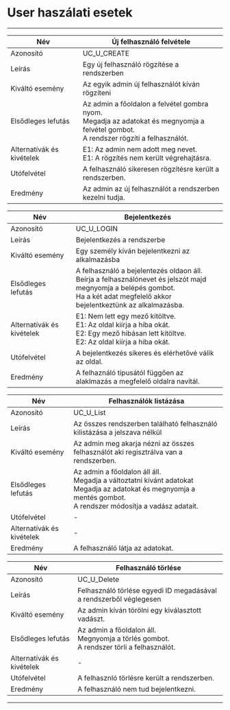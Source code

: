 # User haszálati esetek

---

| Név                        | Új felhasználó felvétele                                                                                                                     |
|----------------------------|----------------------------------------------------------------------------------------------------------------------------------------------|
| Azonosító                  | UC_U_CREATE                                                                                                                                  |
| Leírás                     | Egy új felhasználó rögzítése a rendszerben                                                                                                   |
| Kiváltó esemény            | Az egyik admin új felhasználót kíván rögzíteni                                                                                               |
| Elsődleges lefutás         | Az admin a főoldalon a felvétel gombra nyom.<br/> Megadja az adatokat és megnyomja a felvétel gombot.<br/>A rendszer rögzítí a felhasználót. | 
| Alternatívák és kivételek  | E1: Az admin nem adott meg nevet. <br/> E1: A rögzítés nem került végrehajtásra.                                                             | 
| Utófelvétel                | A felhasználó sikeresen rögzítésre került a rendszerben.                                                                                     | 
| Eredmény                   | Az admin az új felhasználót a rendszerben kezelni tudja.                                                                                     | 

| Név                        | Bejelentkezés                                                                                                                                                                          |
|----------------------------|----------------------------------------------------------------------------------------------------------------------------------------------------------------------------------------|
| Azonosító                  | UC_U_LOGIN                                                                                                                                                                             |
| Leírás                     | Bejelentkezés a rendszerbe                                                                                                                                                             |
| Kiváltó esemény            | Egy személy kíván bejelentkezni az alkalmazásba                                                                                                                                        |
| Elsődleges lefutás         | A felhasználó a bejelentezés oldaon áll.<br/> Beírja a felhasználónevet és jelszót majd megnyomja a belépés gombot.<br/>Ha a két adat megfelelő akkor bejelentkeztünk az alkalmazásba. | 
| Alternatívák és kivételek  | E1: Nem lett egy mező kitöltve. <br/>E1: Az oldal kiírja a hiba okát.<br> E2: Egy mező hibásan lett kitöltve. <br/>E2: Az oldal kiírja a hiba okát.                                    | 
| Utófelvétel                | A bejelentkezés sikeres és elérhetővé válik az oldal.                                                                                                                                  | 
| Eredmény                   | A felhaználó típusától függően az alaklmazás a megfelelő oldalra navítál.                                                                                                              | 

| Név                        | Felhasználók listázása                                                                                                                                                    |
|----------------------------|---------------------------------------------------------------------------------------------------------------------------------------------------------------------------|
| Azonosító                  | UC_U_List                                                                                                                                                                 |
| Leírás                     | Az összes rendszerben található felhasználó kilistázása a jelszava nélkül                                                                                                 |
| Kiváltó esemény            | Az admin meg akarja nézni az összes felhasználót aki regisztrálva van a rendszerben.                                                                                      |
| Elsődleges lefutás         | Az admin a főoldalon áll áll.<br/>Megadja a változtatni kívánt adatokat<br/> Megadja az adatokat és megnyomja a mentés gombot.<br/>A rendszer módosítja a vadász adatait. | 
| Utófelvétel                | -                                                                                                                                                                         | 
| Alternatívák és kivételek  | -                                                                                                                                                                         | 
| Eredmény                   | A felhasználó látja az adatokat.                                                                                                                                          | 

| Név                        | Felhasználó törlése                                                                            |
|----------------------------|------------------------------------------------------------------------------------------------|
| Azonosító                  | UC_U_Delete                                                                                    |
| Leírás                     | Felhasználó törlése egyedi ID megadásával a rendszerből véglegesen                             |
| Kiváltó esemény            | Az admin kíván törölni egy kiválasztott vadászt.                                               |
| Elsődleges lefutás         | Az admin a főoldalon áll.<br/> Megnyomja a törlés gombot.<br/>A rendszer törli a felhasználót. | 
| Alternatívák és kivételek  | -                                                                                              | 
| Utófelvétel                | A felhasznló törlésre került a rendszerben.                                                    | 
| Eredmény                   | A felhasználó nem tud bejelentkezni.                                                           | 

---
